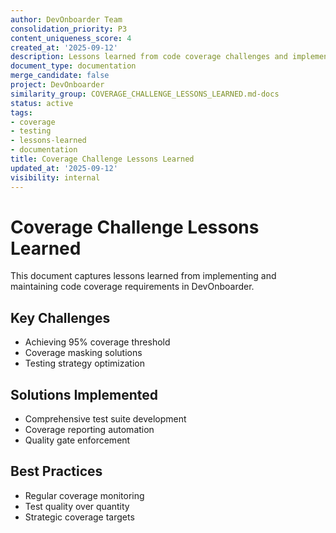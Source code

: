 ```yaml
---
author: DevOnboarder Team
consolidation_priority: P3
content_uniqueness_score: 4
created_at: '2025-09-12'
description: Lessons learned from code coverage challenges and implementation strategies in DevOnboarder
document_type: documentation
merge_candidate: false
project: DevOnboarder
similarity_group: COVERAGE_CHALLENGE_LESSONS_LEARNED.md-docs
status: active
tags:
- coverage
- testing
- lessons-learned
- documentation
title: Coverage Challenge Lessons Learned
updated_at: '2025-09-12'
visibility: internal
---
```


# Coverage Challenge Lessons Learned

This document captures lessons learned from implementing and maintaining code coverage requirements in DevOnboarder.

## Key Challenges

- Achieving 95% coverage threshold
- Coverage masking solutions
- Testing strategy optimization

## Solutions Implemented

- Comprehensive test suite development
- Coverage reporting automation
- Quality gate enforcement

## Best Practices

- Regular coverage monitoring
- Test quality over quantity
- Strategic coverage targets
